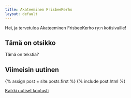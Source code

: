 ```yaml
---
title: Akateeminen FrisbeeKerho
layout: default
---
```

Hei, ja tervetuloa Akateeminen FrisbeeKerho ry:n kotisivuille!

## Tämä on otsikko
Tämä on tekstiä?

<h2>Viimeisin uutinen</h2>
{% assign post = site.posts.first %}
{% include post.html %}
<p><a href="{% link uutiset.md %}">Kaikki uutiset kootusti</a></p>
